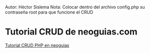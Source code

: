 Autor: Héctor Sislema
Nota: Colocar dentro del archivo config.php su contraseña root para que funcione el CRUD
# Tutorial CRUD de neoguias.com

[Tutorial CRUD PHP en neoguias](https://www.neoguias.com/tutorial-crud-php/)
